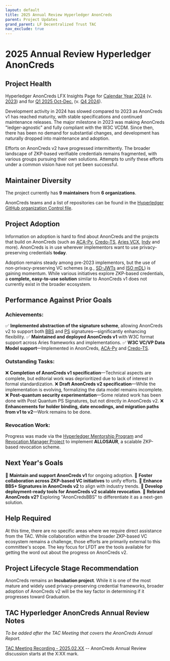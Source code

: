 ```yaml
---
layout: default
title: 2025 Annual Review Hyperledger AnonCreds
parent: Project Updates
grand_parent: LF Decentralized Trust TAC
nav_exclude: true
---
```


# 2025 Annual Review Hyperledger AnonCreds

## Project Health

Hyperledger AnonCreds LFX Insights Page for [Calendar Year 2024](https://insights.lfx.linuxfoundation.org/foundation/lf-decentralized-trust/overview/github?project=anoncreds&routedFrom=Github&dateFilters=2024-01-01%20to%202024-12-31&dateRange=2024-01-01%20to%202024-12-31&compare=PP&granularity=month&hideBots=true) (v. [2023](https://insights.lfx.linuxfoundation.org/foundation/lf-decentralized-trust/overview/github?project=anoncreds&routedFrom=Github&dateFilters=2023-01-01%20to%202023-12-31&dateRange=2023-01-01%20to%202023-12-31&compare=PP&granularity=month&hideBots=true))  and for [Q1 2025 Oct-Dec.](https://insights.lfx.linuxfoundation.org/foundation/lf-decentralized-trust/overview/github?project=anoncreds&routedFrom=Github&dateFilters=2024-10-01%20to%202024-12-31&dateRange=2024-10-01%20to%202024-12-31&compare=PP&granularity=month&hideBots=true) (v. [Q4 2024](https://insights.lfx.linuxfoundation.org/foundation/lf-decentralized-trust/overview/github?project=anoncreds&routedFrom=Github&dateFilters=2024-07-01%20to%202024-09-30&dateRange=2024-07-01%20to%202024-09-30&compare=PP&granularity=month&hideBots=true)).

Development activity in 2024 has slowed compared to 2023 as AnonCreds v1 has reached maturity, with stable specifications and continued maintenance releases. The major milestone in 2023 was making AnonCreds "ledger-agnostic" and fully compliant with the W3C VCDM. Since then, there has been no demand for substantial changes, and development has naturally dropped into maintenance and adoption.

Efforts on AnonCreds v2 have progressed intermittently. The broader landscape of ZKP-based verifiable credentials remains fragmented, with various groups pursuing their own solutions. Attempts to unify these efforts under a common vision have not yet been successful.

## Maintainer Diversity

The project currently has **9 maintainers** from **6 organizations**.

AnonCreds teams and a list of repositories can be found in the [Hyperledger GitHub organization Control file](https://github.com/hyperledger/governance/blob/main/access-control.yaml).

## Project Adoption

Information on adoption is hard to find about AnonCreds and the projects that build on AnonCreds (such as [ACA-Py], [Credo-TS], [Aries VCX], [Indy] and more). AnonCreds is in use wherever implementors want to use privacy-preserving credentials **today**.

[ACA-Py]: https://github.com/openwallet-foundation/acapy
[Credo-TS]: https://github.com/openwallet-foundation/credo-ts
[Aries VCX]: https://github.com/hyperledger/aries-vcx
[Indy]: https://github.com/hyperledger/indy

Adoption remains steady among pre-2023 implementors, but the use of non-privacy-preserving VC schemes (e.g., [SD-JWTs](https://datatracker.ietf.org/doc/draft-ietf-oauth-selective-disclosure-jwt/) and [ISO mDL](https://www.iso.org/standard/69084.html)) is gaining momentum. While various initiatives explore ZKP-based credentials, a **complete, easy-to-use solution** similar to AnonCreds v1 does not currently exist in the broader ecosystem.

## Performance Against Prior Goals

### **Achievements:**

✅ **Implemented abstraction of the signature scheme**, allowing AnonCreds v2 to support both [BBS](https://datatracker.ietf.org/doc/draft-irtf-cfrg-bbs-signatures/) and [PS](https://eprint.iacr.org/2015/525) signatures—significantly enhancing flexibility.
✅ **Maintained and deployed AnonCreds v1** with W3C format support across Aries frameworks and implementations.
✅ **W3C VC/VP Data Model support**—Implemented in AnonCreds, [ACA-Py] and [Credo-TS].

### **Outstanding Tasks:**

❌ **Completion of AnonCreds v1 specification**—Technical aspects are complete, but editorial work was deprioritized due to lack of interest in formal standardization.
❌ **Draft AnonCreds v2 specification**—While the implementation is evolving, formalizing the data model remains incomplete.
❌ **Post-quantum security experimentation**—Some related work has been done with Post Quantum PS Signatures, but not directly in AnonCreds v2.
❌ **Enhancements for holder binding, date encodings, and migration paths from v1 to v2**—Work remains to be done.

### **Revocation Work:**
Progress was made via the [Hyperledger Mentorship Program](https://lf-hyperledger.atlassian.net/wiki/display/INTERN) and [Revocation Manager Project](https://lf-hyperledger.atlassian.net/wiki/spaces/INTERN/pages/21960785/Hyperledger+AnonCreds+v2+ZKP-based+Credential+Revocation+Manager+Implementation) to implement **ALLOSAUR**, a scalable ZKP-based revocation scheme.

## Next Year's Goals

🔹 **Maintain and support AnonCreds v1** for ongoing adoption.
🔹 **Foster collaboration across ZKP-based VC initiatives** to unify efforts.
🔹 **Enhance BBS+ Signatures in AnonCreds v2** to align with industry trends.
🔹 **Develop deployment-ready tools for AnonCreds v2 scalable revocation**.
🔹 **Rebrand AnonCreds v2?** Exploring "AnonCredsBBS" to differentiate it as a next-gen solution.

## Help Required

At this time, there are no specific areas where we require direct assistance from the TAC. While collaboration within the broader ZKP-based VC ecosystem remains a challenge, those efforts are primarily external to this committee's scope. The key focus for LFDT are the tools available for getting the word out about the progress on AnonCreds v2.

## Project Lifecycle Stage Recommendation

AnonCreds remains an **Incubation project**. While it is one of the most mature and widely used privacy-preserving credential frameworks, broader adoption of AnonCreds v2 will be the key factor in determining if it progresses toward Graduation.

## TAC Hyperledger AnonCreds Annual Review Notes

*To be added after the TAC Meeting that covers the AnonCreds Annual Report.*

[TAC Meeting Recording - 2025.02.XX](#) -- AnonCreds Annual Review discussion starts at the X:XX mark.
